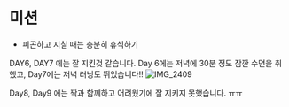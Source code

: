 # 미션
- 피곤하고 지칠 때는 충분히 휴식하기

DAY6, DAY7 에는 잘 지킨것 같습니다. 
Day 6에는 저녁에 30분 정도 잠깐 수면을 취했고, Day7에는 저녁 러닝도 뛰었습니다!! 
![IMG_2409](https://github.com/user-attachments/assets/7b331932-e4c8-4a4d-bee5-e77e29679627)


Day8, Day9 에는 짝과 함께하고 어려웠기에 잘 지키지 못했습니다. ㅠㅠ
